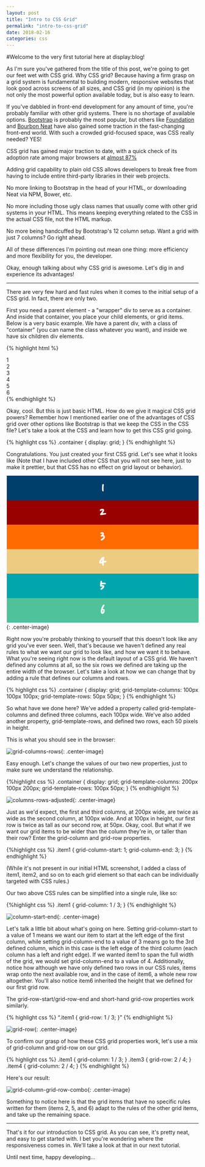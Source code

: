 ```yaml
---
layout: post
title: "Intro to CSS Grid"
permalink: "intro-to-css-grid"
date: 2018-02-16
categories: css
---
```


#Welcome to the very first tutorial here at display:blog!

As I'm sure you've gathered from the title of this post, we're going to get our feet wet with CSS grid.  Why CSS grid?  Because having a firm grasp on a grid system is fundamental to building modern, responsive websites that look good across screens of all sizes, and CSS grid (in my opinion) is the not only the most powerful option available today, but is also easy to learn.

If you've dabbled in front-end development for any amount of time, you're probably familiar with other grid systems.  There is no shortage of available options.  [Bootstrap](https://www.getbootstrap.com/docs/4.0/layout/grid/) is probably the most popular, but others like [Foundation](https://foundation.zurb.com/grid.html) and [Bourbon Neat](https://neat.bourbon.io) have also gained some traction in the fast-changing front-end world.  With such a crowded grid-focused space, was CSS really needed?  YES!

CSS grid has gained major traction to date, with a quick check of its adoption rate among major browsers at [almost 87%](https://caniuse.com/#feat=css-grid)

Adding grid capability to plain old CSS allows developers to break free from having to include entire third-party libraries in their web projects.  

No more linking to Bootstrap in the head of your HTML, or downloading Neat via NPM, Bower, etc.

No more including those ugly class names that usually come with other grid systems in your HTML.  This means keeping everything related to the CSS in the actual CSS file, not the HTML markup.

No more being handcuffed by Bootstrap's 12 column setup.  Want a grid with just 7 columns?  Go right ahead.  

All of these differences I'm pointing out mean one thing: more efficiency and more flexibility for you, the developer.

Okay, enough talking about why CSS grid is awesome.  Let's dig in and experience its advantages!

----

There are very few hard and fast rules when it comes to the initial setup of a CSS grid.  In fact, there are only two.

First you need a parent element - a "wrapper" div to serve as a container.  And inside that container, you place your child elements, or grid items.  Below is a very basic example.  We have a parent div, with a class of "container" (you can name the class whatever you want), and inside we have six children div elements.

{% highlight html %}
<div class="container">
  <div>1</div>
  <div>2</div>
  <div>3</div>
  <div>4</div>
  <div>5</div>
  <div>6</div>
</div>
{% endhighlight %}

Okay, cool.  But this is just basic HTML.  How do we give it magical CSS grid powers?  Remember how I mentioned earlier one of the advantages of CSS grid over other options like Bootstrap is that we keep the CSS in the CSS file?  Let's take a look at the CSS and learn how to get this CSS grid going.

{% highlight css %}
.container {
  display: grid;
}
{% endhighlight %}

Congratulations.  You just created your first CSS grid.  Let's see what it looks like (Note that I have included other CSS that you will not see here, just to make it prettier, but that CSS has no effect on grid layout or behavior).

![intial-grid](/assets/images/css_grid/initial_grid.png){: .center-image}

Right now you're probably thinking to yourself that this doesn't look like any grid you've ever seen.  Well, that's because we haven't defined any real rules to what we want our grid to look like, and how we want it to behave.  What you're seeing right now is the default layout of a CSS grid.  We haven't defined any columns at all, so the six rows we defined are taking up the entire width of the browser.  Let's take a look at how we can change that by adding a rule that defines our columns and rows.

{% highlight css %}
.container {
  display: grid;
  grid-template-columns: 100px 100px 100px;
  grid-template-rows: 50px 50px;
}
{% endhighlight %}

So what have we done here?  We've added a property called grid-template-columns and defined three columns, each 100px wide.  We've also added another property, grid-template-rows, and defined two rows, each 50 pixels in height.

This is what you should see in the browser:

![grid-columns-rows](/display-blog/assets/images/css_grid/grid_columns_rows.png){: .center-image}

Easy enough.  Let's change the values of our two new properties, just to make sure we understand the relationship.

{%highlight css %}
.container {
  display: grid;
  grid-template-columns: 200px 100px 200px;
  grid-template-rows: 100px 50px;
}
{% endhighlight %}

![columns-rows-adjusted](/display-blog/assets/images/css_grid/columns_rows_adjusted.png){: .center-image}

Just as we'd expect, the first and third columns, at 200px wide, are twice as wide as the second column, at 100px wide.  And at 100px in height, our first row is twice as tall as our second row, at 50px. Okay, cool.  But what if we want our grid items to be wider than the column they're in, or taller than their row?  Enter the grid-column and grid-row properties.

{%highlight css %}
.item1 {
  grid-column-start: 1;
  grid-column-end: 3;
}
{% endhighlight %}

(While it's not present in our initial HTML screenshot, I added a class of item1, item2, and so on to each grid element so that each can be individually targeted with CSS rules.)

Our two above CSS rules can be simplified into a single rule, like so:

{%highlight css %}
.item1 {
  grid-column: 1 / 3;
}
{% endhighlight %}

![column-start-end](/display-blog/assets/images/css_grid/column_start_end.png){: .center-image}

Let's talk a little bit about what's going on here.  Setting grid-column-start to a value of 1 means we want our item to start at the left edge of the first column, while setting grid-column-end to a value of 3 means go to the 3rd defined column, which in this case is the left edge of the third column (each column has a left and right edge).  If we wanted item1 to span the full width of the grid, we would set grid-column-end to a value of 4.  Additionally, notice how although we have only defined two rows in our CSS rules, items wrap onto the next available row, and in the case of item6, a whole new row altogether.  You'll also notice item6 inherited the height that we defined for our first grid row.

The grid-row-start/grid-row-end and short-hand grid-row properties work similarly.

{% highlight css %}
“.item1 {
  grid-row: 1 / 3;
}”
{% endhighlight %}

![grid-row](/display-blog/assets/images/css_grid/grid_row.png){: .center-image}

To confirm our grasp of how these CSS grid properties work, let's use a mix of grid-column and grid-row on our grid.

{% highlight css %}
.item1 {
  grid-column: 1 / 3;
}
.item3 {
  grid-row: 2 / 4;
}
.item4 {
  grid-column: 2 / 4;
}
{% endhighlight %}

Here's our result:

![grid-column-grid-row-combo](/display-blog/assets/images/css_grid/grid_column_grid_row_combo.png){: .center-image}

Something to notice here is that the grid items that have no specific rules written for them (items 2, 5, and 6) adapt to the rules of the other grid items, and take up the remaining space.

----

That's it for our introduction to CSS grid.  As you can see, it's pretty neat, and easy to get started with.  I bet you're wondering where the responsiveness comes in.  We'll take a look at that in our next tutorial.

Until next time, happy developing...
